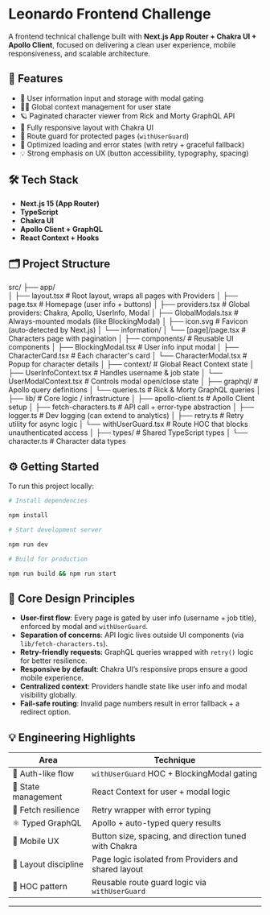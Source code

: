 # Leonardo Frontend Challenge

A frontend technical challenge built with **Next.js App Router + Chakra UI + Apollo Client**, focused on delivering a clean user experience, mobile responsiveness, and scalable architecture.

## 🚀 Features

- 🔐 User information input and storage with modal gating
- 🧑‍💼 Global context management for user state
- 🪐 Paginated character viewer from Rick and Morty GraphQL API
- 📱 Fully responsive layout with Chakra UI
- 🧭 Route guard for protected pages (`withUserGuard`)
- 🧼 Optimized loading and error states (with retry + graceful fallback)
- 💡 Strong emphasis on UX (button accessibility, typography, spacing)

## 🛠️ Tech Stack

- **Next.js 15 (App Router)**
- **TypeScript**
- **Chakra UI**
- **Apollo Client + GraphQL**
- **React Context + Hooks**

## 🗂️ Project Structure

src/
├── app/                      
│   ├── layout.tsx            # Root layout, wraps all pages with Providers
│   ├── page.tsx              # Homepage (user info + buttons)
│   ├── providers.tsx         # Global providers: Chakra, Apollo, UserInfo, Modal
│   ├── GlobalModals.tsx      # Always-mounted modals (like BlockingModal)
│   ├── icon.svg              # Favicon (auto-detected by Next.js)
│   └── information/
│       └── [page]/page.tsx   # Characters page with pagination
│
├── components/               # Reusable UI components
│   ├── BlockingModal.tsx     # User info input modal
│   ├── CharacterCard.tsx     # Each character's card
│   └── CharacterModal.tsx    # Popup for character details
│
├── context/                  # Global React Context state
│   ├── UserInfoContext.tsx   # Handles username & job state
│   └── UserModalContext.tsx  # Controls modal open/close state
│
├── graphql/                  # Apollo query definitions
│   └── queries.ts            # Rick & Morty GraphQL queries
│
├── lib/                      # Core logic / infrastructure
│   ├── apollo-client.ts      # Apollo Client setup
│   ├── fetch-characters.ts   # API call + error-type abstraction
│   ├── logger.ts             # Dev logging (can extend to analytics)
│   ├── retry.ts              # Retry utility for async logic
│   └── withUserGuard.tsx     # Route HOC that blocks unauthenticated access
│
├── types/                    # Shared TypeScript types
│   └── character.ts          # Character data types


## ⚙️ Getting Started
To run this project locally:

```bash
# Install dependencies

npm install

# Start development server

npm run dev

# Build for production

npm run build && npm run start
```

## 🧩 Core Design Principles

- **User-first flow**: Every page is gated by user info (username + job title), enforced by modal and `withUserGuard`.
- **Separation of concerns**: API logic lives outside UI components (via `lib/fetch-characters.ts`).
- **Retry-friendly requests**: GraphQL queries wrapped with `retry()` logic for better resilience.
- **Responsive by default**: Chakra UI’s responsive props ensure a good mobile experience.
- **Centralized context**: Providers handle state like user info and modal visibility globally.
- **Fail-safe routing**: Invalid page numbers result in error fallback + a redirect option.


## 💡 Engineering Highlights

| Area | Technique |
|------|-----------|
| 🔐 Auth-like flow | `withUserGuard` HOC + BlockingModal gating |
| 🧠 State management | React Context for user + modal logic |
| 🔁 Fetch resilience | Retry wrapper with error typing |
| ⚛️ Typed GraphQL | Apollo + auto-typed query results |
| 📱 Mobile UX | Button size, spacing, and direction tuned with Chakra |
| 🧼 Layout discipline | Page logic isolated from Providers and shared layout |
| 🧩 HOC pattern | Reusable route guard logic via `withUserGuard` |

---